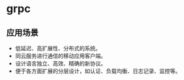 # grpc

## 应用场景

- 低延迟、高扩展性、分布式的系统。
- 同云服务进行通信的移动应用客户端。
- 设计语言独立、高效、精确的新协议。
- 便于各方面扩展的分层设计，如认证、负载均衡、日志记录、监控等。
